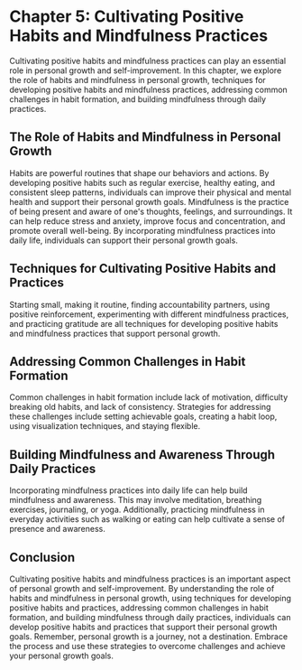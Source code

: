 Chapter 5: Cultivating Positive Habits and Mindfulness Practices
================================================================

Cultivating positive habits and mindfulness practices can play an essential role in personal growth and self-improvement. In this chapter, we explore the role of habits and mindfulness in personal growth, techniques for developing positive habits and mindfulness practices, addressing common challenges in habit formation, and building mindfulness through daily practices.

The Role of Habits and Mindfulness in Personal Growth
-----------------------------------------------------

Habits are powerful routines that shape our behaviors and actions. By developing positive habits such as regular exercise, healthy eating, and consistent sleep patterns, individuals can improve their physical and mental health and support their personal growth goals. Mindfulness is the practice of being present and aware of one's thoughts, feelings, and surroundings. It can help reduce stress and anxiety, improve focus and concentration, and promote overall well-being. By incorporating mindfulness practices into daily life, individuals can support their personal growth goals.

Techniques for Cultivating Positive Habits and Practices
--------------------------------------------------------

Starting small, making it routine, finding accountability partners, using positive reinforcement, experimenting with different mindfulness practices, and practicing gratitude are all techniques for developing positive habits and mindfulness practices that support personal growth.

Addressing Common Challenges in Habit Formation
-----------------------------------------------

Common challenges in habit formation include lack of motivation, difficulty breaking old habits, and lack of consistency. Strategies for addressing these challenges include setting achievable goals, creating a habit loop, using visualization techniques, and staying flexible.

Building Mindfulness and Awareness Through Daily Practices
----------------------------------------------------------

Incorporating mindfulness practices into daily life can help build mindfulness and awareness. This may involve meditation, breathing exercises, journaling, or yoga. Additionally, practicing mindfulness in everyday activities such as walking or eating can help cultivate a sense of presence and awareness.

Conclusion
----------

Cultivating positive habits and mindfulness practices is an important aspect of personal growth and self-improvement. By understanding the role of habits and mindfulness in personal growth, using techniques for developing positive habits and practices, addressing common challenges in habit formation, and building mindfulness through daily practices, individuals can develop positive habits and practices that support their personal growth goals. Remember, personal growth is a journey, not a destination. Embrace the process and use these strategies to overcome challenges and achieve your personal growth goals.
